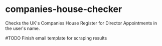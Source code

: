 # companies-house-checker
Checks the UK's  Companies House Register for Director Appointments in the user's name.

#TODO 
Finish email template for scraping results

